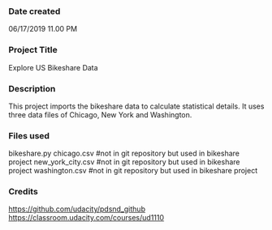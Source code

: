 ### Date created
06/17/2019 11.00 PM

### Project Title
Explore US Bikeshare Data

### Description
This project imports the bikeshare data to calculate statistical details. It uses three data files of Chicago, New York and Washington.

### Files used
bikeshare.py
chicago.csv #not in git repository but used in bikeshare project
new_york_city.csv #not in git repository but used in bikeshare project
washington.csv #not in git repository but used in bikeshare project

### Credits
https://github.com/udacity/pdsnd_github
https://classroom.udacity.com/courses/ud1110